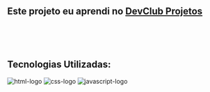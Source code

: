 <h2>Este projeto eu aprendi no <a href="https://www.youtube.com/watch?v=1jvxxoW_1TM&list=PLsFVybaG4mOBmLZH65Z5HbR0FieLJJ1_r&index=2">DevClub Projetos</a></h2>
<br>
<br>
<br>
<h2>Tecnologias Utilizadas:</h2>
  <img src="https://img.shields.io/badge/HTML5-E34F26.svg?style=for-the-badge&logo=HTML5&logoColor=white" alt="html-logo">
  <img src="https://img.shields.io/badge/CSS-663399.svg?style=for-the-badge&logo=CSS&logoColor=white" alt="css-logo">
  <img src="https://img.shields.io/badge/JavaScript-F7DF1E.svg?style=for-the-badge&logo=JavaScript&logoColor=black" alt="javascript-logo">
